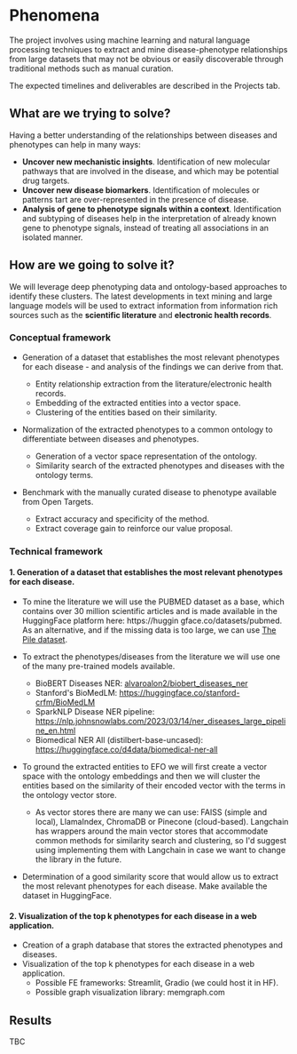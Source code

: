 # Phenomena

The project involves using machine learning and natural language processing techniques to extract and mine disease-phenotype relationships from large datasets that may not be obvious or easily discoverable through traditional methods such as manual curation.

The expected timelines and deliverables are described in the Projects tab.

## What are we trying to solve?

Having a better understanding of the relationships between diseases and phenotypes can help in many ways:

- **Uncover new mechanistic insights**. Identification of new molecular pathways that are involved in the disease, and which may be potential drug targets.
- **Uncover new disease biomarkers**. Identification of molecules or patterns tart are over-represented in the presence of disease. 
- **Analysis of gene to phenotype signals within a context**. Identification and subtyping of diseases help in the interpretation of already known gene to phenotype signals, instead of treating all associations in an isolated manner. 

## How are we going to solve it?

We will leverage deep phenotyping data and ontology-based approaches to identify these clusters.
The latest developments in text mining and large language models will be used to extract information from information rich sources such as the **scientific literature** and **electronic health records**.

### Conceptual framework

- Generation of a dataset that establishes the most relevant phenotypes for each disease - and analysis of the findings we can derive from that.
  - Entity relationship extraction from the literature/electronic health records.
  - Embedding of the extracted entities into a vector space.
  - Clustering of the entities based on their similarity.

- Normalization of the extracted phenotypes to a common ontology to differentiate between diseases and phenotypes.
  - Generation of a vector space representation of the ontology.
  - Similarity search of the extracted phenotypes and diseases with the ontology terms.

- Benchmark with the manually curated disease to phenotype available from Open Targets.
  - Extract accuracy and specificity of the method.
  - Extract coverage gain to reinforce our value proposal.

### Technical framework

#### 1. Generation of a dataset that establishes the most relevant phenotypes for each disease.

- To mine the literature we will use the PUBMED dataset as a base, which contains over 30 million scientific articles and is made available in the HuggingFace platform here: https://huggin    gface.co/datasets/pubmed. As an alternative, and if the missing data is too large, we can use [The Pile dataset](https://pile.eleuther.ai/).

- To extract the phenotypes/diseases from the literature we will use one of the many pre-trained models available.
  - BioBERT Diseases NER: [alvaroalon2/biobert_diseases_ner](https://huggingface.co/alvaroalon2/biobert_diseases_ner)
  - Stanford's BioMedLM: https://huggingface.co/stanford-crfm/BioMedLM
  - SparkNLP Disease NER pipeline: https://nlp.johnsnowlabs.com/2023/03/14/ner_diseases_large_pipeline_en.html
  - Biomedical NER All (distilbert-base-uncased): https://huggingface.co/d4data/biomedical-ner-all

- To ground the extracted entities to EFO we will first create a vector space with the ontology embeddings and then we will cluster the entities based on the similarity of their encoded vector with the terms in the ontology vector store.
    - As vector stores there are many we can use: FAISS (simple and local), LlamaIndex, ChromaDB or Pinecone (cloud-based). Langchain has wrappers around the main vector stores that accommodate common methods for similarity search and clustering, so I'd suggest using implementing them with Langchain in case we want to change the library in the future.

- Determination of a good similarity score that would allow us to extract the most relevant phenotypes for each disease. Make available the dataset in HuggingFace.

#### 2. Visualization of the top k phenotypes for each disease in a web application.

- Creation of a graph database that stores the extracted phenotypes and diseases.
- Visualization of the top k phenotypes for each disease in a web application.
  - Possible FE frameworks: Streamlit, Gradio (we could host it in HF).
  - Possible graph visualization library: memgraph.com

## Results
TBC